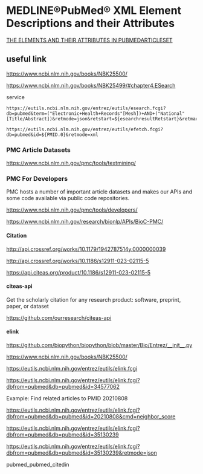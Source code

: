 # MEDLINE®PubMed® XML Element Descriptions and their Attributes
[THE ELEMENTS AND THEIR ATTRIBUTES IN PUBMEDARTICLESET](https://www.nlm.nih.gov/bsd/licensee/elements_descriptions.html)

## useful link
https://www.ncbi.nlm.nih.gov/books/NBK25500/


https://www.ncbi.nlm.nih.gov/books/NBK25499/#chapter4.ESearch

service
```
https://eutils.ncbi.nlm.nih.gov/entrez/eutils/esearch.fcgi?db=pubmed&term=("Electronic+Health+Records"[Mesh])+AND+("National"[Title/Abstract])&retmode=json&retstart=${esearchresultRetstart}&retmax=10000
```
```
https://eutils.ncbi.nlm.nih.gov/entrez/eutils/efetch.fcgi?db=pubmed&id=${PMID.0}&retmode=xml
```

### PMC Article Datasets
https://www.ncbi.nlm.nih.gov/pmc/tools/textmining/

### PMC For Developers
PMC hosts a number of important article datasets and makes our APIs and some code available via public code repositories.

https://www.ncbi.nlm.nih.gov/pmc/tools/developers/

https://www.ncbi.nlm.nih.gov/research/bionlp/APIs/BioC-PMC/


#### Citation

http://api.crossref.org/works/10.1179/1942787514y.0000000039

http://api.crossref.org/works/10.1186/s12911-023-02115-5

https://api.citeas.org/product/10.1186/s12911-023-02115-5


#### citeas-api

Get the scholarly citation for any research product: software, preprint, paper, or dataset 

https://github.com/ourresearch/citeas-api


#### elink
https://github.com/biopython/biopython/blob/master/Bio/Entrez/__init__.py

https://www.ncbi.nlm.nih.gov/books/NBK25500/

https://eutils.ncbi.nlm.nih.gov/entrez/eutils/elink.fcgi

https://eutils.ncbi.nlm.nih.gov/entrez/eutils/elink.fcgi?dbfrom=pubmed&db=pubmed&id=34577062

 Example: Find related articles to PMID 20210808 

 https://eutils.ncbi.nlm.nih.gov/entrez/eutils/elink.fcgi?dbfrom=pubmed&db=pubmed&id=20210808&cmd=neighbor_score

 https://eutils.ncbi.nlm.nih.gov/entrez/eutils/elink.fcgi?dbfrom=pubmed&db=pubmed&id=35130239

  https://eutils.ncbi.nlm.nih.gov/entrez/eutils/elink.fcgi?dbfrom=pubmed&db=pubmed&id=35130239&retmode=json

pubmed_pubmed_citedin
